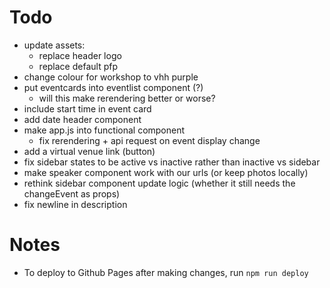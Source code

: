 # Todo
- update assets:
  - replace header logo
  - replace default pfp
- change colour for workshop to vhh purple
- put eventcards into eventlist component (?)
  - will this make rerendering better or worse?
- include start time in event card
- add date header component
- make app.js into functional component
  - fix rerendering + api request on event display change
- add a virtual venue link (button)
- fix sidebar states to be active vs inactive rather than inactive vs sidebar
- make speaker component work with our urls (or keep photos locally)
- rethink sidebar component update logic (whether it still needs the changeEvent as props)
- fix newline in description


# Notes
- To deploy to Github Pages after making changes, run `npm run deploy`